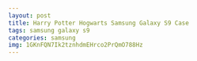 ```yaml
---
layout: post
title: Harry Potter Hogwarts Samsung Galaxy S9 Case
tags: samsung galaxy s9
categories: samsung
img: 1GKnFQN7Ik2tznhdmEHrco2PrQmO788Hz
---
```

